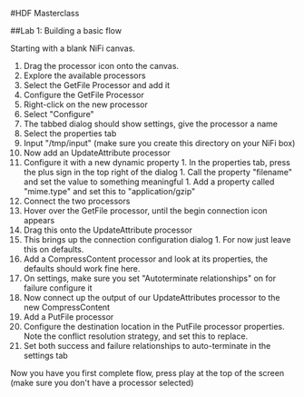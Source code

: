 #HDF Masterclass

##Lab 1: Building a basic flow

Starting with a blank NiFi canvas.

1. Drag the processor icon onto the canvas.
1. Explore the available processors
1. Select the GetFile Processor and add it
1. Configure the GetFile Processor
  1. Right-click on the new processor
  1. Select "Configure"
  1. The tabbed dialog should show settings, give the processor a name
  1. Select the properties tab
  1. Input "/tmp/input" (make sure you create this directory on your NiFi box)
1. Now add an UpdateAttribute processor
  1. Configure it with a new dynamic property
    1. In the properties tab, press the plus sign in the top right of the dialog
    1. Call the property "filename" and set the value to something meaningful
    1. Add a property called "mime.type" and set this to "application/gzip"
1. Connect the two processors
  1. Hover over the GetFile processor, until the begin connection icon appears
  1. Drag this onto the UpdateAttribute processor
  1. This brings up the connection configuration dialog
    1. For now just leave this on defaults.
1. Add a CompressContent processor and look at its properties, the defaults should work fine here.
1. On settings, make sure you set "Autoterminate relationships" on for failure
configure it
1. Now connect up the output of our UpdateAttributes processor to the new CompressContent
1. Add a PutFile processor
1. Configure the destination location in the PutFile processor properties. Note the conflict resolution strategy, and set this to replace.
1. Set both success and failure relationships to auto-terminate in the settings tab

Now you have you first complete flow, press play at the top of the screen (make sure you don't have a processor selected)
